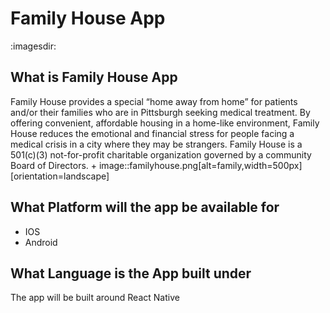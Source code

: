 # Family House App
:imagesdir: 

## What is Family House App
Family House provides a special “home away from home” for patients and/or their families who are in Pittsburgh seeking medical treatment. By offering convenient, affordable housing in a home-like environment, Family House reduces the emotional and financial stress for people facing a medical crisis in a city where they may be strangers. Family House is a 501(c)(3) not-for-profit charitable organization governed by a community Board of Directors.
+
image::familyhouse.png[alt=family,width=500px][orientation=landscape]

## What Platform will the app be available for
- IOS
- Android

## What Language is the App built under
The app will be built around React Native
